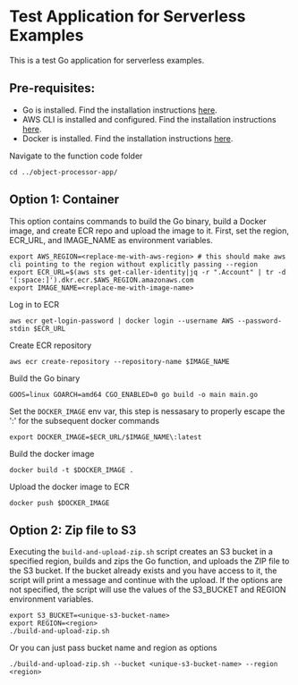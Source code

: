 # Test Application for Serverless Examples
This is a test Go application for serverless examples.

## Pre-requisites:
- Go is installed. Find the installation instructions [here](https://go.dev/doc/install).
- AWS CLI is installed and configured. Find the installation instructions [here](https://docs.aws.amazon.com/cli/latest/userguide/getting-started-install.html).
- Docker is installed. Find the installation instructions [here](https://docs.docker.com/engine/install/).

Navigate to the function code folder
```shell
cd ../object-processor-app/
```
## Option 1: Container
This option contains commands to build the Go binary, build a Docker image, and create ECR repo and upload the image to it.
First, set the region, ECR_URL, and IMAGE_NAME as environment variables.
```shell
export AWS_REGION=<replace-me-with-aws-region> # this should make aws cli pointing to the region without explicitly passing --region 
export ECR_URL=$(aws sts get-caller-identity|jq -r ".Account" | tr -d '[:space:]').dkr.ecr.$AWS_REGION.amazonaws.com
export IMAGE_NAME=<replace-me-with-image-name>
```
Log in to ECR
```shell
aws ecr get-login-password | docker login --username AWS --password-stdin $ECR_URL
```
Create ECR repository
```shell
aws ecr create-repository --repository-name $IMAGE_NAME
```
Build the Go binary
```shell
GOOS=linux GOARCH=amd64 CGO_ENABLED=0 go build -o main main.go
```
Set the `DOCKER_IMAGE` env var, this step is nessasary to properly escape the ':' for the subsequent docker commands
```shell
export DOCKER_IMAGE=$ECR_URL/$IMAGE_NAME\:latest
```
Build the docker image
```shell
docker build -t $DOCKER_IMAGE . 
```
Upload the docker image to ECR
```shell
docker push $DOCKER_IMAGE
```

## Option 2: Zip file to S3
Executing the `build-and-upload-zip.sh` script creates an S3 bucket in a specified region, builds and zips the Go function, and uploads the ZIP file to the S3 bucket. If the bucket already exists and you have access to it, the script will print a message and continue with the upload. If the options are not specified, the script will use the values of the S3_BUCKET and REGION environment variables.
```
export S3_BUCKET=<unique-s3-bucket-name>
export REGION=<region>
./build-and-upload-zip.sh
```
Or you can just pass bucket name and region as options
```
./build-and-upload-zip.sh --bucket <unique-s3-bucket-name> --region <region>
```
